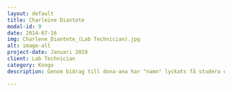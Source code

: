 ```yaml
---
layout: default
title: Charleine Diantete
modal-id: 9
date: 2014-07-16
img: Charlene_Diantete_(Lab Technician).jpg
alt: image-alt
project-date: Januari 2019
client: Lab Technician
category: Kongo
description: Genom bidrag till dona-ana har "namn" lyckats få studera och på så sätt gynna samhället på lång sikt. Vi behöver mer av detta för att bidra till en stabilera region.

---
```


